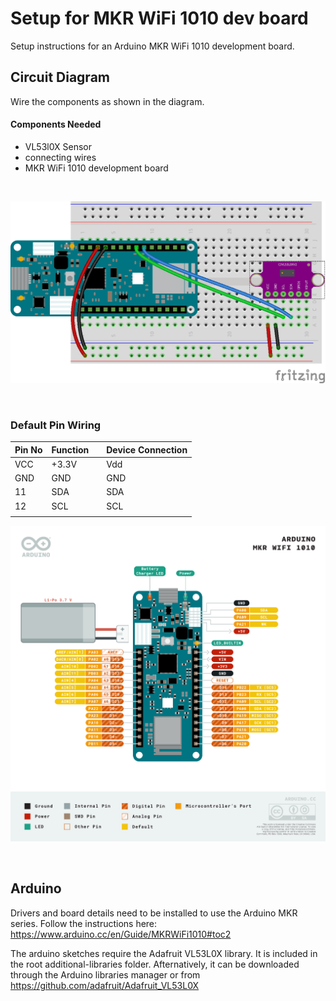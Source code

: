 # Setup for MKR WiFi 1010 dev board

Setup instructions for an Arduino MKR WiFi 1010 development board.

## Circuit Diagram
Wire the components as shown in the diagram.

<!-- #TODO schematic diagram -->
<!-- ![circuit diagram](assets/mkr-vl53l0x-sensor-circuit-diagram_schem.svg) -->

#### Components Needed

* VL53l0X Sensor
* connecting wires
* MKR WiFi 1010 development board

<br />

![breadboard diagram](assets/mkr-vl53l0x-sensor-circuit-diagram_bb.png)

<br />

### Default Pin Wiring

| Pin No | Function |  | Device Connection |
| --- | --- | --- | --- |
| VCC | +3.3V |  | Vdd |
| GND | GND |  | GND |
| 11 | SDA |  | SDA |
| 12 | SCL |  | SCL |
|  |  |  |  |

![pin diagram](assets/Pinout-MKRwifi1010_latest.png)

<br>

## Arduino

Drivers and board details need to be installed to use the Arduino MKR series. Follow the instructions here: https://www.arduino.cc/en/Guide/MKRWiFi1010#toc2

The arduino sketches require the Adafruit VL53L0X library. It is included in the root additional-libraries folder. Afternatively, it can be downloaded through the Arduino libraries manager or from https://github.com/adafruit/Adafruit_VL53L0X
